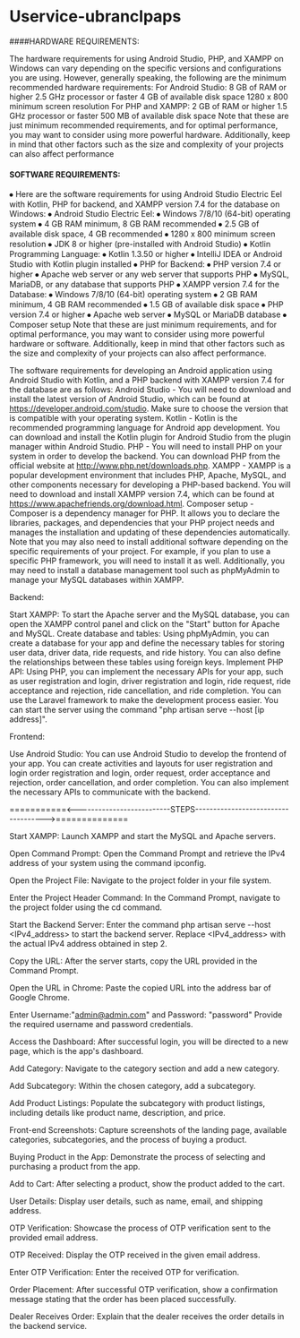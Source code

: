 # Uservice-ubranclpaps


####HARDWARE REQUIREMENTS:


The hardware requirements for using Android Studio, PHP, and XAMPP on Windows can vary depending on the specific versions and configurations you are using. However, generally speaking, the following are the minimum recommended hardware requirements:
For Android Studio:
8 GB of RAM or higher
2.5 GHz processor or faster
4 GB of available disk space
1280 x 800 minimum screen resolution
For PHP and XAMPP:
2 GB of RAM or higher
1.5 GHz processor or faster
500 MB of available disk space
Note that these are just minimum recommended requirements, and for optimal performance, you may want to consider using more powerful hardware. Additionally, keep in mind that other factors such as the size and complexity of your projects can also affect performance





#### SOFTWARE REQUIREMENTS:

⦁	Here are the software requirements for using Android Studio Electric Eel with Kotlin, PHP for backend, and XAMPP version 7.4 for the database on Windows:
⦁	Android Studio Electric Eel:
⦁	Windows 7/8/10 (64-bit) operating system
⦁	4 GB RAM minimum, 8 GB RAM recommended
⦁	2.5 GB of available disk space, 4 GB recommended
⦁	1280 x 800 minimum screen resolution
⦁	JDK 8 or higher (pre-installed with Android Studio)
⦁	Kotlin Programming Language:
⦁	Kotlin 1.3.50 or higher
⦁	IntelliJ IDEA or Android Studio with Kotlin plugin installed
⦁	PHP for Backend:
⦁	PHP version 7.4 or higher
⦁	Apache web server or any web server that supports PHP
⦁	MySQL, MariaDB, or any database that supports PHP
⦁	XAMPP version 7.4 for the Database:
⦁	Windows 7/8/10 (64-bit) operating system
⦁	2 GB RAM minimum, 4 GB RAM recommended
⦁	1.5 GB of available disk space
⦁	PHP version 7.4 or higher
⦁	Apache web server
⦁	MySQL or MariaDB database
⦁	Composer setup
Note that these are just minimum requirements, and for optimal performance, you may want to consider using more powerful hardware or software. Additionally, keep in mind that other factors such as the size and complexity of your projects can also affect performance.

The software requirements for developing an Android application using Android Studio with Kotlin, and a PHP backend with XAMPP version 7.4 for the database are as follows:
Android Studio - You will need to download and install the latest version of Android Studio, which can be found at https://developer.android.com/studio. Make sure to choose the version that is compatible with your operating system.
Kotlin - Kotlin is the recommended programming language for Android app development. You can download and install the Kotlin plugin for Android Studio from the plugin manager within Android Studio.
PHP - You will need to install PHP on your system in order to develop the backend. You can download PHP from the official website at http://www.php.net/downloads.php.
XAMPP - XAMPP is a popular development environment that includes PHP, Apache, MySQL, and other components necessary for developing a PHP-based backend. You will need to download and install XAMPP version 7.4, which can be found at https://www.apachefriends.org/download.html.
Composer setup - Composer is a dependency manager for PHP. It allows you to declare the libraries, packages, and dependencies that your PHP project needs and manages the installation and updating of these dependencies automatically.
Note that you may also need to install additional software depending on the specific requirements of your project. For example, if you plan to use a specific PHP framework, you will need to install it as well. Additionally, you may need to install a database management tool such as phpMyAdmin to manage your MySQL databases within XAMPP.





Backend:



Start XAMPP:  To start the Apache server and the MySQL database, you can open the XAMPP control panel and click on the "Start" button for Apache and MySQL.
Create database and tables: Using phpMyAdmin, you can create a database for your app and define the necessary tables for storing user data, driver data, ride requests, and ride history. You can also define the relationships between these tables using foreign keys.
Implement PHP API: Using PHP, you can implement the necessary APIs for your app, such as user registration and login, driver registration and login, ride request, ride acceptance and rejection, ride cancellation, and ride completion. You can use the Laravel framework to make the development process easier. You can start the server using the command "php artisan serve --host [ip address]".

Frontend:




Use Android Studio: You can use Android Studio to develop the frontend of your app. You can create activities and layouts for user registration and login order registration and login, order request, order acceptance and rejection, order cancellation, and order completion. You can also implement the necessary APIs to communicate with the backend.

===========<--------------------------STEPS------------------------------------>==============







Start XAMPP: Launch XAMPP and start the MySQL and Apache servers.

Open Command Prompt: Open the Command Prompt and retrieve the IPv4 address of your system using the command ipconfig.

Open the Project File: Navigate to the project folder in your file system.

Enter the Project Header Command: In the Command Prompt, navigate to the project folder using the cd command.

Start the Backend Server: Enter the command php artisan serve --host <IPv4_address> to start the backend server. Replace <IPv4_address> with the actual IPv4 address obtained in step 2.

Copy the URL: After the server starts, copy the URL provided in the Command Prompt.

Open the URL in Chrome: Paste the copied URL into the address bar of Google Chrome.

Enter Username:"admin@admin.com" and Password: "password" Provide the required username and password credentials.

Access the Dashboard: After successful login, you will be directed to a new page, which is the app's dashboard.

Add Category: Navigate to the category section and add a new category.

Add Subcategory: Within the chosen category, add a subcategory.

Add Product Listings: Populate the subcategory with product listings, including details like product name, description, and price.

Front-end Screenshots: Capture screenshots of the landing page, available categories, subcategories, and the process of buying a product.

Buying Product in the App: Demonstrate the process of selecting and purchasing a product from the app.

Add to Cart: After selecting a product, show the product added to the cart.

User Details: Display user details, such as name, email, and shipping address.

OTP Verification: Showcase the process of OTP verification sent to the provided email address.

OTP Received: Display the OTP received in the given email address.

Enter OTP Verification: Enter the received OTP for verification.

Order Placement: After successful OTP verification, show a confirmation message stating that the order has been placed successfully.

Dealer Receives Order: Explain that the dealer receives the order details in the backend service.




